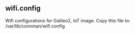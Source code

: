 ## wifi.config 
Wifi configurations for Galileo2, IoT image.
Copy this file to: 
/var/lib/connman/wifi.config
